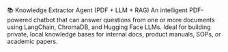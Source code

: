 📚 Knowledge Extractor Agent (PDF + LLM + RAG)
An intelligent PDF-powered chatbot that can answer questions from one or more documents using LangChain, ChromaDB, and Hugging Face LLMs. Ideal for building private, local knowledge bases for internal docs, product manuals, SOPs, or academic papers.
